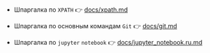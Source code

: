- Шпаргалка по `XPATH` 👉 [docs/xpath.md](https://github.com/hypo69/selenium_examples/blob/master/docs/xpath.md)

- Шпаргалка по основным командам `Git` 👉 [docs/git.md](https://github.com/hypo69/selenium_examples/blob/master/docs/git.md)

- Шпаргалка по `jupyter` `notebook` 👉 [docs/jupyter_notebook.ru.md](https://github.com/hypo69/selenium_examples/blob/master/docs/jupyter_notebook.ru.md)
